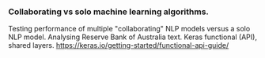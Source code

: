### Collaborating vs solo machine learning algorithms.
Testing performance of multiple "collaborating"  NLP models versus a solo NLP model. Analysing Reserve Bank of Australia text.
Keras functional (API), shared layers. https://keras.io/getting-started/functional-api-guide/ 
